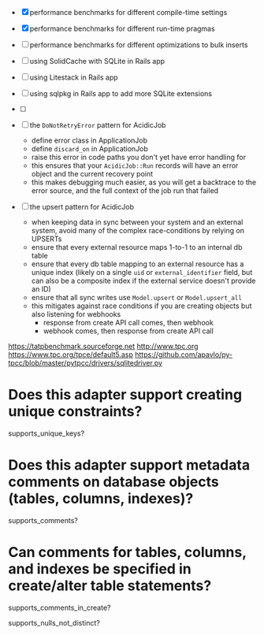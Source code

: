 - [x] performance benchmarks for different compile-time settings
- [x] performance benchmarks for different run-time pragmas
- [ ] performance benchmarks for different optimizations to bulk inserts
- [ ] using SolidCache with SQLite in Rails app
- [ ] using Litestack in Rails app
- [ ] using sqlpkg in Rails app to add more SQLite extensions
- [ ] 





- [ ] the `DoNotRetryError` pattern for AcidicJob
  - define error class in ApplicationJob
  - define `discard_on` in ApplicationJob
  - raise this error in code paths you don't yet have error handling for
  - this ensures that your `AcidicJob::Run` records will have an error object and the current recovery point
  - this makes debugging much easier, as you will get a backtrace to the error source, and the full context of the job run that failed
- [ ] the upsert pattern for AcidicJob
  - when keeping data in sync between your system and an external system, avoid many of the complex race-conditions by relying on UPSERTs
  - ensure that every external resource maps 1-to-1 to an internal db table
  - ensure that every db table mapping to an external resource has a unique index (likely on a single `uid` or `external_identifier` field, but can also be a composite index if the external service doesn't provide an ID)
  - ensure that all sync writes use `Model.upsert` or `Model.upsert_all`
  + this mitigates against race conditions if you are creating objects but also listening for webhooks
    + response from create API call comes, then webhook
    + webhook comes, then response from create API call


https://tatpbenchmark.sourceforge.net
  http://www.tpc.org
  https://www.tpc.org/tpce/default5.asp
  https://github.com/apavlo/py-tpcc/blob/master/pytpcc/drivers/sqlitedriver.py


# Does this adapter support creating unique constraints?
supports_unique_keys?

# Does this adapter support metadata comments on database objects (tables, columns, indexes)?
supports_comments?

# Can comments for tables, columns, and indexes be specified in create/alter table statements?
supports_comments_in_create?

supports_nulls_not_distinct?